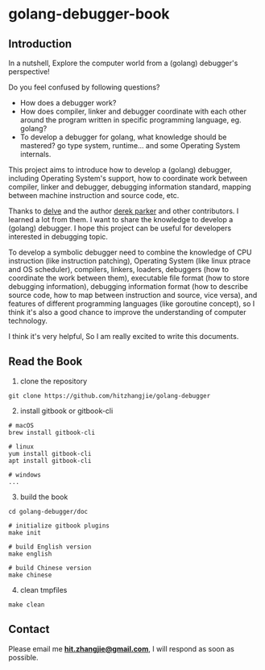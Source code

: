 # golang-debugger-book

## Introduction

In a nutshell, Explore the computer world from a (golang) debugger's perspective!

Do you feel confused by following questions?

- How does a debugger work? 
- How does compiler, linker and debugger coordinate with each other around the program written in specific programming language, eg. golang? 
- To develop a debugger for golang, what knowledge should be mastered? go type system, runtime... and some Operating System internals. 

This project aims to introduce how to develop a (golang) debugger, including Operating System's support, how to coordinate work between compiler, linker and debugger, debugging information standard, mapping between machine instruction and source code, etc. 

Thanks to [delve](github.com/go-delve/delve) and the author [derek parker](https://twitter.com/derkthedaring?lang=en) and other contributors. I learned a lot from them. I want to share the knowledge to develop a (golang) debugger. I hope this project can be useful for developers interested in debugging topic.

To develop a symbolic debugger need to combine the knowledge of CPU instruction (like instruction patching), Operating System (like linux ptrace and OS scheduler), compilers, linkers, loaders, debuggers (how to coordinate the work between them), executable file format (how to store debugging information), debugging information format (how to describe source code, how to map between instruction and source, vice versa), and features of different programming languages (like goroutine concept), so I think it's also a good chance to improve the understanding of computer technology.

I think it's very helpful, So I am really excited to write this documents.

## Read the Book

1. clone the repository
```
git clone https://github.com/hitzhangjie/golang-debugger
```

2. install gitbook or gitbook-cli
```
# macOS
brew install gitbook-cli

# linux
yum install gitbook-cli
apt install gitbook-cli

# windows
...
```

3. build the book
```
cd golang-debugger/doc

# initialize gitbook plugins
make init 

# build English version
make english

# build Chinese version
make chinese

```

4. clean tmpfiles
```
make clean
```

## Contact

Please email me **hit.zhangjie@gmail.com**, I will respond as soon as possible.

